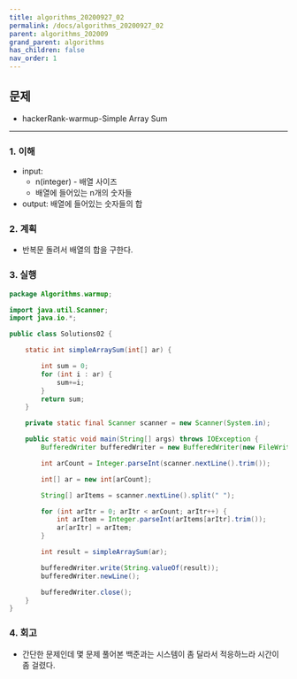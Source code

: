 ```yaml
---
title: algorithms_20200927_02
permalink: /docs/algorithms_20200927_02
parent: algorithms_202009
grand_parent: algorithms
has_children: false
nav_order: 1
---
```


## 문제

- hackerRank-warmup-Simple Array Sum

---

### 1. 이해

- input:
  - n(integer) - 배열 사이즈
  - 배열에 들어있는 n개의 숫자들
- output: 배열에 들어있는 숫자들의 합

### 2. 계획

- 반복문 돌려서 배열의 합을 구한다.

### 3. 실행

```java
package Algorithms.warmup;

import java.util.Scanner;
import java.io.*;

public class Solutions02 {

    static int simpleArraySum(int[] ar) {

        int sum = 0;
        for (int i : ar) {
            sum+=i;
        }
        return sum;
    }

    private static final Scanner scanner = new Scanner(System.in);

    public static void main(String[] args) throws IOException {
        BufferedWriter bufferedWriter = new BufferedWriter(new FileWriter(System.getenv("OUTPUT_PATH")));

        int arCount = Integer.parseInt(scanner.nextLine().trim());

        int[] ar = new int[arCount];

        String[] arItems = scanner.nextLine().split(" ");

        for (int arItr = 0; arItr < arCount; arItr++) {
            int arItem = Integer.parseInt(arItems[arItr].trim());
            ar[arItr] = arItem;
        }

        int result = simpleArraySum(ar);

        bufferedWriter.write(String.valueOf(result));
        bufferedWriter.newLine();

        bufferedWriter.close();
    }
}

```

### 4. 회고

- 간단한 문제인데 몇 문제 풀어본 백준과는 시스템이 좀 달라서 적응하느라 시간이 좀 걸렸다.

